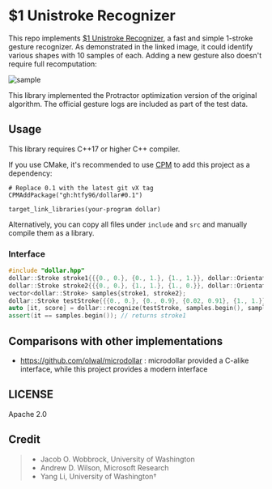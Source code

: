 # $1 Unistroke Recognizer

This repo implements [$1 Unistroke Recognizer](https://depts.washington.edu/acelab/proj/dollar/index.html), a fast and simple 1-stroke gesture recognizer. As demonstrated in the linked image, it could identify various shapes with 10 samples of each. Adding a new gesture also doesn't require full recomputation:

![sample](https://depts.washington.edu/acelab/proj/dollar/unistrokes.gif)

This library implemented the Protractor optimization version of the original algorithm. The official gesture logs are included as part of the test data.

## Usage

This library requires C++17 or higher C++ compiler. 

If you use CMake, it's recommended to use [CPM](https://github.com/cpm-cmake/CPM.cmake) to add this project as a dependency:

```
# Replace 0.1 with the latest git vX tag
CPMAddPackage("gh:htfy96/dollar#0.1")

target_link_libraries(your-program dollar)
```

Alternatively, you can copy all files under `include` and `src` and manually compile them as a library.

### Interface
```cpp
#include "dollar.hpp"
dollar::Stroke stroke1{{{0., 0.}, {0., 1.}, {1., 1.}}, dollar::Orientation::Sensitive};
dollar::Stroke stroke2{{{0., 0.}, {1., 1.}, {1., 0.}}, dollar::Orientation::Sensitive};
vector<dollar::Stroke> samples{stroke1, stroke2};
dollar::Stroke testStroke{{{0., 0.}, {0., 0.9}, {0.02, 0.91}, {1., 1.}}, dollar::Orientation::Sensitive};
auto [it, score] = dollar::recognize(testStroke, samples.begin(), samples.end());
assert(it == samples.begin()); // returns stroke1
```

## Comparisons with other implementations

- https://github.com/olwal/microdollar : microdollar provided a C-alike interface, while this project provides a modern interface

## LICENSE

Apache 2.0

## Credit

> - Jacob O. Wobbrock, University of Washington
> - Andrew D. Wilson, Microsoft Research
> - Yang Li, University of Washington†


